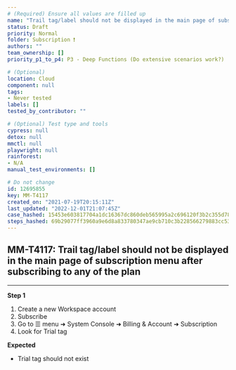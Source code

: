 ```yaml
---
# (Required) Ensure all values are filled up
name: "Trail tag/label should not be displayed in the main page of subscription menu after subscribing to any of the plan"
status: Draft
priority: Normal
folder: Subscription ❗
authors: ""
team_ownership: []
priority_p1_to_p4: P3 - Deep Functions (Do extensive scenarios work?)

# (Optional)
location: Cloud
component: null
tags:
- Never tested
labels: []
tested_by_contributor: ""

# (Optional) Test type and tools
cypress: null
detox: null
mmctl: null
playwright: null
rainforest:
- N/A
manual_test_environments: []

# Do not change
id: 12695855
key: MM-T4117
created_on: "2021-07-19T20:15:11Z"
last_updated: "2022-12-01T21:07:45Z"
case_hashed: 15453e603817704a1dc16367dc860deb565995a2c696120f3b2c355d7814f053666ed5991e18b6442b30251b26d0d039
steps_hashed: 69b29077ff3960a9e6d8a833780347ae9cb710c3b228566279883cc53c66e2f32a4f9f54eaabb2b13d6878b8a11e86e2
---
```


<!-- (Auto-generated) Based on frontmatter's "key" and "name" -->

## MM-T4117: Trail tag/label should not be displayed in the main page of subscription menu after subscribing to any of the plan

---

**Step 1**

1. Create a new Workspace account
2. Subscribe
3. Go to ☰ menu ➜ System Console ➜ Billing & Account ➜ Subscription
4. Look for Trial tag

**Expected**

- Trial tag should not exist
